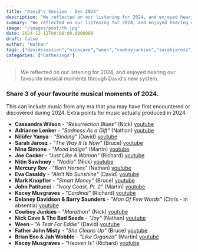 ```yaml
---
title: "David's Session - Dec 2024"
description: "We reflected on our listening for 2024, and enjoyed hearing our favourite musical moments through David's new system."
summary: "We reflected on our listening for 2024, and enjoyed hearing our favourite musical moments through David's new system."
image: "/images/post/th.jpg"
date: 2024-12-12T00:00:00.0000000
draft: false
author: "Nathan"
tags: ["davidssession","nickcave","ween","cowboyjunkies","sarahjarosz","mercuryrev","delaneydavidson","cassandrawilson","ninasimone","markknopfler","barrysaunders","kaceymusgraves","joecocker","evacassidy","nilüferyanya","nitinsawhney","johnpatitucci","adriannelenker","fatherjohnmisty","brianenoandjahwobble","youtube"]
categories: ["Gatherings"]
---
```

> We reflected on our listening for 2024, and enjoyed hearing our favourite musical moments through David's new system.

### Share 3 of your favourite musical moments of 2024. 
This can include music from any era that you may have first encountered or discovered during 2024. Extra points for music actually produced in 2024.
- **Cassandra Wilson** - _"Resurrection Blues"_ (Nick) [youtube](https://www.youtube.com/watch?v=av3IDhEOQpI)
- **Adrianne Lenker** - _"Sadness As a Gift"_ (Nathan) [youtube](https://www.youtube.com/watch?v=GmycsQ30obg)
- **Nilüfer Yanya** - _"Binding"_ (David) [youtube](https://www.youtube.com/watch?v=nNwNZ6CMeFI)
- **Sarah Jarosz** - _"The Way It Is Now"_ (Bruce) [youtube](https://www.youtube.com/watch?v=WktjweXxugw)
- **Nina Simone** - _"Mood Indigo"_ (Martin) [youtube](https://www.youtube.com/watch?v=1V3O5kgwH2w)
- **Joe Cocker** - _"Just Like A Woman"_ (Richard) [youtube](https://www.youtube.com/watch?v=B_bvAe13vBQ)
- **Nitin Sawhney** - _"Nadia"_ (Nick) [youtube](https://www.youtube.com/watch?v=ZBjxLv9Dfhk)
- **Mercury Rev** - _"Born Horses"_ (Nathan) [youtube](https://www.youtube.com/watch?v=ZEOH2Jv1ZA8)
- **Eva Cassidy** - _"Ain't No Sunshine"_ (David) [youtube](https://www.youtube.com/watch?v=ccmXWBluxIc)
- **Mark Knopfler** - _"Smart Money"_ (Bruce) [youtube](https://www.youtube.com/watch?v=mEGBTAaijp8)
- **John Patitucci** - _"Ivory Coast, Pt. 2"_ (Martin) [youtube](https://www.youtube.com/watch?v=7Y4Y-EajDsg)
- **Kacey Musgraves** - _"Cardinal"_ (Richard) [youtube](https://www.youtube.com/watch?v=dHI7wnv58ws)
- **Delaney Davidson & Barry Saunders** - _"Man Of Few Words"_ (Chris - in absentia) [youtube](https://www.youtube.com/watch?v=dtDBWbxYTBE)
- **Cowboy Junkies** - _"Marathon"_ (Nick) [youtube](https://www.youtube.com/watch?v=Fz6sQ-UNx2Q)
- **Nick Cave & The Bad Seeds** - _"Joy"_ (Nathan) [youtube](https://www.youtube.com/watch?v=0yvX_SAzkmQ)
- **Ween** - _"A Tear For Eddie"_ (David) [youtube](https://www.youtube.com/watch?v=3uRO8kqmrsg)
- **Father John Misty** - _"She Cleans Up"_ (Bruce) [youtube](https://www.youtube.com/watch?v=pVzu0M0LWTM)
- **Brian Eno & Jah Wobble** - _"Like Organza"_ (Martin) [youtube](https://www.youtube.com/watch?v=wpqPE9zZh08)
- **Kacey Musgraves** - _"Heaven Is"_ (Richard) [youtube](https://www.youtube.com/watch?v=6smfEoeo6ak)